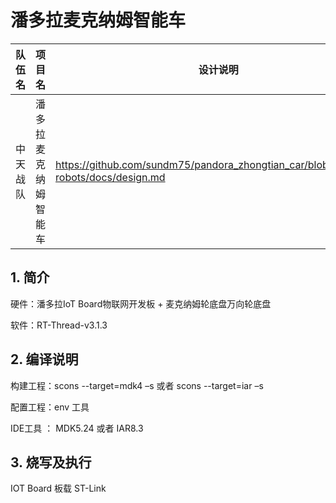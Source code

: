 # 潘多拉麦克纳姆智能车 



| 队伍名   | 项目名               | 设计说明                                                  |
| -------- | -------------------- | ------------------------------------------------------------ |
| 中天战队 | 潘多拉麦克纳姆智能车 | https://github.com/sundm75/pandora_zhongtian_car/blob/master/rt-robots/docs/design.md |

## 1. 简介
 硬件：潘多拉IoT Board物联网开发板 + 麦克纳姆轮底盘万向轮底盘 
 
 软件：RT-Thread-v3.1.3

## 2. 编译说明
 构建工程：scons --target=mdk4 –s  或者 scons --target=iar –s
 
 配置工程：env 工具
 
 IDE工具 ： MDK5.24 或者 IAR8.3

## 3. 烧写及执行
 IOT Board 板载 ST-Link


